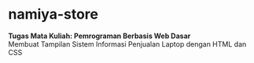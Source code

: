 # namiya-store

**Tugas Mata Kuliah: Pemrograman Berbasis Web Dasar**
<br>
Membuat Tampilan Sistem Informasi Penjualan Laptop dengan HTML dan CSS
